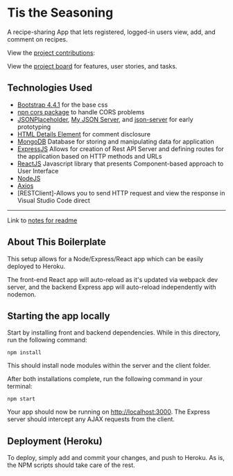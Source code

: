 # Tis the Seasoning

A recipe-sharing App that lets registered, logged-in users view, add, and comment on recipes.

View the [project contributions](https://github.com/jmbodnar/create-react-express/graphs/contributors):

View the [project board](https://github.com/jmbodnar/create-react-express/projects/2) for features, user stories, and tasks.

## Technologies Used

- [Bootstrap 4.4.1](https://getbootstrap.com/docs/4.4/getting-started/introduction/) for the base css
- [npn cors package](https://www.npmjs.com/package/cors) to handle CORS problems
- [JSONPlaceholder](https://jsonplaceholder.typicode.com/), [My JSON Server](https://my-json-server.typicode.com/), and [json-server](https://www.npmjs.com/package/json-server) for early prototyping
- [HTML Details Element](https://developer.mozilla.org/en-US/docs/Web/HTML/Element/details) for comment disclosure
- [MongoDB]() Database for storing and manipulating data for application
- [ExpressJS]() Allows for creation of Rest API Server and defining routes for the application based on HTTP methods and URLs
- [ReactJS]() Javascript library that presents Component-based approach to User Interface
- [NodeJS]()
- [Axios]()
- [RESTClient]-Allows you to send HTTP request and view the response in Visual Studio Code direct
<hr />

Link to [notes for readme](https://drive.google.com/file/d/0B7lunJ3CJPuMTzNodmRRUUg1dmtpeXNnbzU2Z2sxRXUwMG0w/view)

## About This Boilerplate

This setup allows for a Node/Express/React app which can be easily deployed to Heroku.

The front-end React app will auto-reload as it's updated via webpack dev server, and the backend Express app will auto-reload independently with nodemon.

## Starting the app locally

Start by installing front and backend dependencies. While in this directory, run the following command:

```
npm install
```

This should install node modules within the server and the client folder.

After both installations complete, run the following command in your terminal:

```
npm start
```

Your app should now be running on <http://localhost:3000>. The Express server should intercept any AJAX requests from the client.

## Deployment (Heroku)

To deploy, simply add and commit your changes, and push to Heroku. As is, the NPM scripts should take care of the rest.
